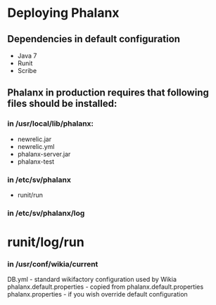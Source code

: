 # Deploying Phalanx #

## Dependencies in default configuration
* Java 7
* Runit
* Scribe

## Phalanx in production requires that following files should be installed:

### in /usr/local/lib/phalanx:
* newrelic.jar
* newrelic.yml
* phalanx-server.jar
* phalanx-test

### in /etc/sv/phalanx
* runit/run

### in /etc/sv/phalanx/log
# runit/log/run

### in /usr/conf/wikia/current
DB.yml - standard wikifactory configuration used by Wikia
phalanx.default.properties - copied from phalanx.default.properties
phalanx.properties - if you wish override default configuration



